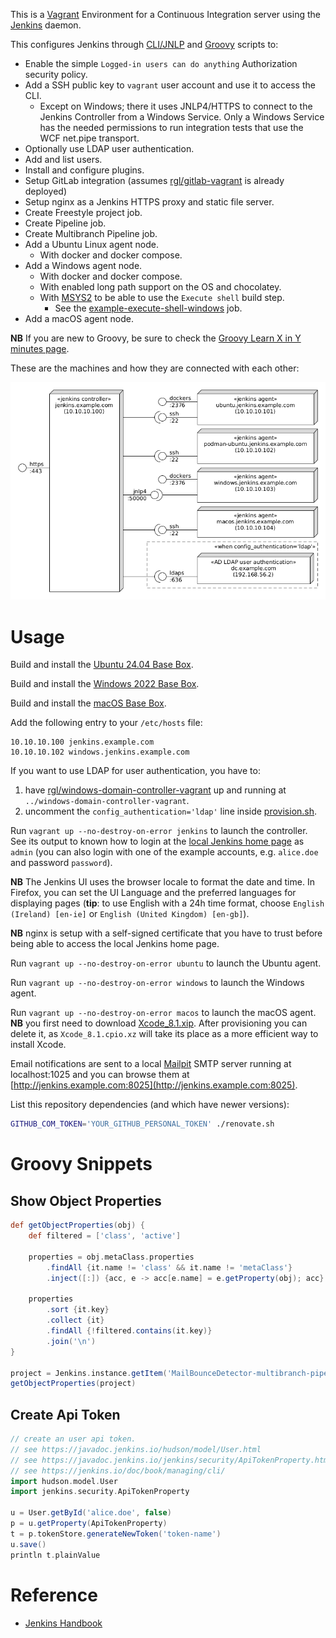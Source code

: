 This is a [Vagrant](https://www.vagrantup.com/) Environment for a Continuous Integration server using the [Jenkins](https://jenkins.io) daemon.

This configures Jenkins through [CLI/JNLP](https://www.jenkins.io/doc/book/managing/cli/) and [Groovy](http://www.groovy-lang.org/) scripts to:

* Enable the simple `Logged-in users can do anything` Authorization security policy.
* Add a SSH public key to `vagrant` user account and use it to access the CLI.
  * Except on Windows; there it uses JNLP4/HTTPS to connect to the Jenkins Controller from a Windows Service. Only a Windows Service has the needed permissions to run integration tests that use the WCF net.pipe transport.
* Optionally use LDAP user authentication.
* Add and list users.
* Install and configure plugins.
* Setup GitLab integration (assumes [rgl/gitlab-vagrant](https://github.com/rgl/gitlab-vagrant) is already deployed)
* Setup nginx as a Jenkins HTTPS proxy and static file server.
* Create Freestyle project job.
* Create Pipeline job.
* Create Multibranch Pipeline job.
* Add a Ubuntu Linux agent node.
  * With docker and docker compose.
* Add a Windows agent node.
  * With docker and docker compose.
  * With enabled long path support on the OS and chocolatey.
  * With [MSYS2](https://github.com/msys2/msys2/wiki/MSYS2-introduction) to be able to use the `Execute shell` build step.
    * See the [example-execute-shell-windows](https://jenkins.example.com/job/example-execute-shell-windows) job.
* Add a macOS agent node.

**NB** If you are new to Groovy, be sure to check the [Groovy Learn X in Y minutes page](https://learnxinyminutes.com/docs/groovy/).

These are the machines and how they are connected with each other:

<img src="diagram.png">


# Usage

Build and install the [Ubuntu 24.04 Base Box](https://github.com/rgl/ubuntu-vagrant).

Build and install the [Windows 2022 Base Box](https://github.com/rgl/windows-vagrant).

Build and install the [macOS Base Box](https://github.com/rgl/macos-vagrant).

Add the following entry to your `/etc/hosts` file:

```
10.10.10.100 jenkins.example.com
10.10.10.102 windows.jenkins.example.com
```

If you want to use LDAP for user authentication, you have to:

1. have [rgl/windows-domain-controller-vagrant](https://github.com/rgl/windows-domain-controller-vagrant) up and running at `../windows-domain-controller-vagrant`.
1. uncomment the `config_authentication='ldap'` line inside [provision.sh](provision.sh). 

Run `vagrant up --no-destroy-on-error jenkins` to launch the controller. See its output to known how to login at the
[local Jenkins home page](https://jenkins.example.com) as `admin` (you can also login with
one of the example accounts, e.g. `alice.doe` and password `password`).

**NB** The Jenkins UI uses the browser locale to format the date and time. In Firefox, you can set the UI Language and the preferred languages for displaying pages (**tip**: to use English with a 24h time format, choose `English (Ireland) [en-ie]` or `English (United Kingdom) [en-gb]`).

**NB** nginx is setup with a self-signed certificate that you have to trust before being able to access the local Jenkins home page.

Run `vagrant up --no-destroy-on-error ubuntu` to launch the Ubuntu agent.

Run `vagrant up --no-destroy-on-error windows` to launch the Windows agent.

Run `vagrant up --no-destroy-on-error macos` to launch the macOS agent. **NB** you first need to download [Xcode_8.1.xip](https://developer.apple.com/download/more/).
After provisioning you can delete it, as `Xcode_8.1.cpio.xz` will take its place as a more efficient way to install Xcode.

Email notifications are sent to a local [Mailpit](https://github.com/axllent/mailpit) SMTP server running at localhost:1025 and you can browse them at [http://jenkins.example.com:8025](http://jenkins.example.com:8025).

List this repository dependencies (and which have newer versions):

```bash
GITHUB_COM_TOKEN='YOUR_GITHUB_PERSONAL_TOKEN' ./renovate.sh
```

# Groovy Snippets

## Show Object Properties

```groovy
def getObjectProperties(obj) {
    def filtered = ['class', 'active']

    properties = obj.metaClass.properties
        .findAll {it.name != 'class' && it.name != 'metaClass'}
        .inject([:]) {acc, e -> acc[e.name] = e.getProperty(obj); acc}

    properties
        .sort {it.key}
        .collect {it}
        .findAll {!filtered.contains(it.key)}
        .join('\n')
}

project = Jenkins.instance.getItem('MailBounceDetector-multibranch-pipeline')
getObjectProperties(project)
```

## Create Api Token

```groovy
// create an user api token.
// see https://javadoc.jenkins.io/hudson/model/User.html
// see https://javadoc.jenkins.io/jenkins/security/ApiTokenProperty.html
// see https://jenkins.io/doc/book/managing/cli/
import hudson.model.User
import jenkins.security.ApiTokenProperty

u = User.getById('alice.doe', false)
p = u.getProperty(ApiTokenProperty)
t = p.tokenStore.generateNewToken('token-name')
u.save()
println t.plainValue
```

# Reference

* [Jenkins Handbook](https://jenkins.io/doc/book/)
